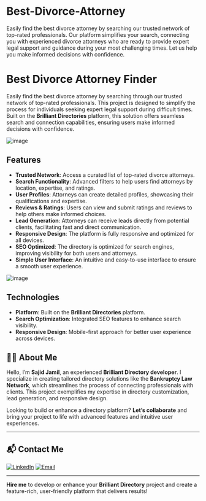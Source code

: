# Best-Divorce-Attorney
Easily find the best divorce attorney by searching our trusted network of top-rated professionals. Our platform simplifies your search, connecting you with experienced divorce attorneys who are ready to provide expert legal support and guidance during your most challenging times. Let us help you make informed decisions with confidence.
# Best Divorce Attorney Finder

Easily find the best divorce attorney by searching through our trusted network of top-rated professionals. This project is designed to simplify the process for individuals seeking expert legal support during difficult times. Built on the **Brilliant Directories** platform, this solution offers seamless search and connection capabilities, ensuring users make informed decisions with confidence.

![image](https://github.com/user-attachments/assets/aa1f13fe-809b-4895-8b0b-f451a2a4ab09)


## Features

- **Trusted Network**: Access a curated list of top-rated divorce attorneys.
- **Search Functionality**: Advanced filters to help users find attorneys by location, expertise, and ratings.
- **User Profiles**: Attorneys can create detailed profiles, showcasing their qualifications and expertise.
- **Reviews & Ratings**: Users can view and submit ratings and reviews to help others make informed choices.
- **Lead Generation**: Attorneys can receive leads directly from potential clients, facilitating fast and direct communication.
- **Responsive Design**: The platform is fully responsive and optimized for all devices.
- **SEO Optimized**: The directory is optimized for search engines, improving visibility for both users and attorneys.
- **Simple User Interface**: An intuitive and easy-to-use interface to ensure a smooth user experience.

![image](https://github.com/user-attachments/assets/b758cbd4-dc37-4f0b-a490-35af146f91da)


## Technologies

- **Platform**: Built on the **Brilliant Directories** platform.
- **Search Optimization**: Integrated SEO features to enhance search visibility.
- **Responsive Design**: Mobile-first approach for better user experience across devices.


## 👨‍💻 About Me

Hello, I’m **Sajid Jamil**, an experienced **Brilliant Directory developer**. I specialize in creating tailored directory solutions like the **Bankruptcy Law Network**, which streamlines the process of connecting professionals with clients. This project exemplifies my expertise in directory customization, lead generation, and responsive design.

Looking to build or enhance a directory platform? **Let’s collaborate** and bring your project to life with advanced features and intuitive user experiences.

---

## 📬 Contact Me

[![LinkedIn](https://img.shields.io/badge/LinkedIn-Connect-blue?style=for-the-badge&logo=linkedin)](https://www.linkedin.com/in/sajid-jameel-721256178/)
[![Email](https://img.shields.io/badge/Email-Contact%20Me-orange?style=for-the-badge&logo=gmail)](mailto:sajidjamil.met@gmail.com)

---

**Hire me** to develop or enhance your **Brilliant Directory** project and create a feature-rich, user-friendly platform that delivers results!
